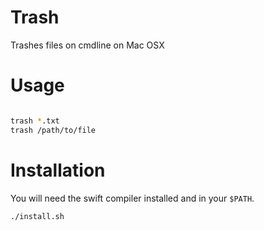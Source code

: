 # Trash

Trashes files on cmdline on Mac OSX

# Usage

```bash

trash *.txt
trash /path/to/file

```

# Installation

You will need the swift compiler installed and in your `$PATH`.

```bash
./install.sh
```
